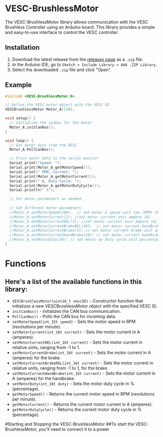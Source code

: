# VESC-BrushlessMotor

The VESC-BrushlessMotor library allows communication with the VESC Brushless Controller using an Arduino board. This library provides a simple and easy-to-use interface to control the VESC controller.

## Installation

1. Download the latest release from the [releases page](https://github.com/NonStopBle/VESC-BrushlessMotor/releases) as a `.zip` file.
2. In the Arduino IDE, go to `Sketch > Include Library > Add .ZIP Library`.
3. Select the downloaded `.zip` file and click "Open".

## Example

```cpp
#include <VESC-BrushlessMotor.h>

// Define the VESC motor object with the VESC ID
VESCBrushlessMotor Motor_A(110);

void setup() {
  // Initialize the canbus for the motor
  Motor_A.initCanBus();
}

void loop() {
  // Get motor data from the VESC
  Motor_A.PollCanBus();

  // Print motor data to the serial monitor
  Serial.print("Speed: ");
  Serial.print(Motor_A.getMotorSpeed());
  Serial.print(" RPM, Current: ");
  Serial.print(Motor_A.getMotorCurrent());
  Serial.print(" A, Duty Cycle: ");
  Serial.print(Motor_A.getMotorDutyCycle());
  Serial.println(" %");

  // Set motor parameters as needed
  
  // Set different motor parameters
  //Motor_A.setMotorSpeed(100);  // set motor a speed unit rpm (RPM) this library already convert from ERPM to RPM
  //Motor_A.setMotorCurrent(2); //set motor current unit ampere (A)
  //Motor_A.setMotorCurrentREL(2); //set motor current unit ampere (A)
  //Motor_A.setMotorCurrentBrakeREL(10);  // set motor current handbrake rel unit percentage (%)
  //Motor_A.setMotorCurrentBrake(5); // set motor current brake unit amepere (A)
  //Motor_A.setMotorCurrentHandBrake(10); // set motor current handbrake unit amepere (A)
  //Motor_A.setMotorDuty(10); // set motor by duty cycle unit percentage (%)
}
```


# Functions
## Here's a list of the available functions in this library:

- `VESCBrushlessMotor(uint16_t vescID)` - Constructor function that initializes a new VESCBrushlessMotor object with the specified VESC ID.
- `initCanBus()` - Initializes the CAN bus communication.
- `PollCanBus()` - Polls the CAN bus for incoming data.
- `setMotorSpeed(int_32t speed)` - Sets the motor speed in RPM (revolutions per minute).
- `setMotorCurrent(int_16t current)` - Sets the motor current in A (amperes).
- `setMotorCurrentREL(int_16t current)` - Sets the motor current in relative units, ranging from -1 to 1.
- `setMotorCurrentBrake(int_16t current)` - Sets the motor current in A (amperes) for the brake.
- `setMotorCurrentBrakeREL(int_16t current)` - Sets the motor current in relative units, ranging from -1 to 1, for the brake.
- `setMotorCurrentHandBrake(int_16t current)` - Sets the motor current in A (amperes) for the handbrake.
- `setMotorDuty(int_16t duty)` - Sets the motor duty cycle in % (percentage).
- `getMotorSpeed()` - Returns the current motor speed in RPM (revolutions per minute).
- `getMotorCurrent()` - Returns the current motor current in A (amperes).
- `getMotorDutyCycle()` - Returns the current motor duty cycle in % (percentage).

#Starting and Stopping the VESC-BrushlessMotor
##To start the VESC-BrushlessMotor, you'll need to connect it to a power
